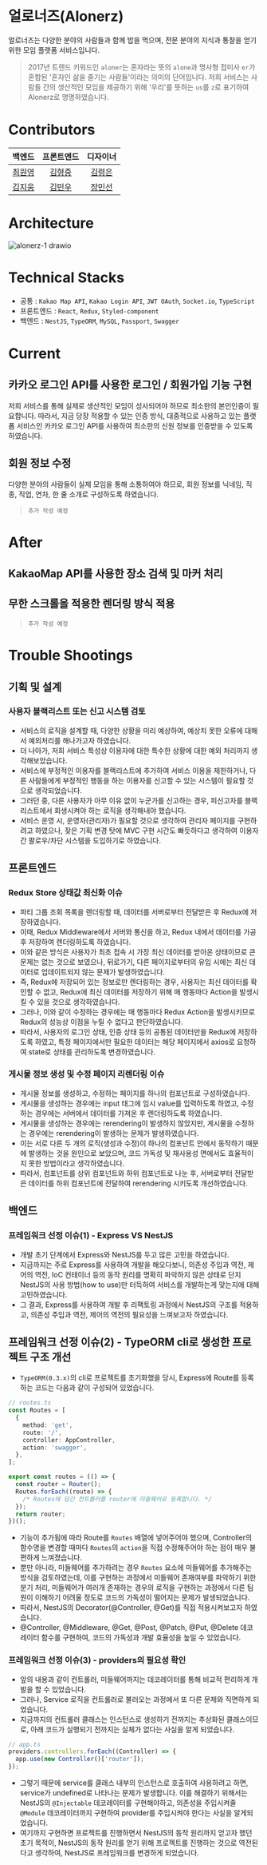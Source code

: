 # 얼로너즈(Alonerz)

얼로너즈는 다양한 분야의 사람들과 함께 밥을 먹으며, 전문 분야의 지식과 통찰을 얻기 위한 모임 플랫폼 서비스입니다.

> 2017년 트렌드 키워드인 `aloner`는 혼자라는 뜻의 `alone`과 명사형 접미사 `er`가 혼합된 '혼자인 삶을 즐기는 사람들'이라는 의미의 단어입니다. 저희 서비스는 사람들 간의 생산적인 모임을 제공하기 위해 '우리'를 뜻하는 `us`를 `z`로 표기하여 Alonerz로 명명하였습니다.

# Contributors

|                  백엔드                   |                프론트엔드                |                   디자이너                   |
| :---------------------------------------: | :--------------------------------------: | :------------------------------------------: |
|    [최원영](https://github.com/choewy)    |  [김형중](https://github.com/fomula91)   |    [김령은](https://behance.net/ella_re)     |
| [김지웅](https://github.com/KimJiWoong02) | [김민우](https://github.com/purplephone) | [장민선](https://blog.naver.com/alstjs11120) |

# Architecture

![alonerz-1 drawio](https://user-images.githubusercontent.com/70950533/169298516-23e6d109-606f-411a-bfef-8f0727cbf4d1.png)

# Technical Stacks

- 공통 : `Kakao Map API`, `Kakao Login API`, `JWT OAuth`, `Socket.io`, `TypeScript`
- 프론트엔드 : `React`, `Redux`, `Styled-component`
- 백엔드 : `NestJS`, `TypeORM`, `MySQL`, `Passport`, `Swagger`

# Current

## 카카오 로그인 API를 사용한 로그인 / 회원가입 기능 구현

저희 서비스를 통해 실제로 생산적인 모임이 성사되어야 하므로 최소한의 본인인증이 필요합니다. 따라서, 지금 당장 적용할 수 있는 인증 방식, 대중적으로 사용하고 있는 플랫폼 서비스인 카카오 로그인 API를 사용하여 최소한의 신원 정보를 인증받을 수 있도록 하였습니다.

## 회원 정보 수정

다양한 분야의 사람들이 실제 모임을 통해 소통하여야 하므로, 회원 정보를 닉네임, 직종, 직업, 연차, 한 줄 소개로 구성하도록 하였습니다.

> `추가 작성 예정`

# After

## KakaoMap API를 사용한 장소 검색 및 마커 처리

## 무한 스크롤을 적용한 렌더링 방식 적용

> `추가 작성 예정`

# Trouble Shootings

## 기획 및 설계

### 사용자 블랙리스트 또는 신고 시스템 검토

- 서비스의 로직을 설계할 때, 다양한 상황을 미리 예상하여, 예상치 못한 오류에 대해서 예외처리를 해나가고자 하였습니다.
- 더 나아가, 저희 서비스 특성상 이용자에 대한 특수한 상황에 대한 예외 처리까지 생각해보았습니다.
- 서비스에 부정적인 이용자를 블랙리스트에 추가하여 서비스 이용을 제한하거나, 다른 사람들에게 부정적인 행동을 하는 이용자를 신고할 수 있는 시스템이 필요할 것으로 생각되었습니다.
- 그러던 중, 다른 사용자가 아무 이유 없이 누군가를 신고하는 경우, 피신고자를 블랙리스트에서 회생시켜야 하는 로직을 생각해내야 했습니다.
- 서비스 운영 시, 운영자(관리자)가 필요할 것으로 생각하여 관리자 페이지를 구현하려고 하였으나, 잦은 기획 변경 탓에 MVC 구현 시간도 빠듯하다고 생각하여 이용자 간 팔로우/차단 시스템을 도입하기로 하였습니다.

## 프론트엔드

### Redux Store 상태값 최신화 이슈

- 파티 그룹 조회 목록을 렌더링할 때, 데이터를 서버로부터 전달받은 후 Redux에 저장하였습니다.
- 이때, Redux Middleware에서 서버와 통신을 하고, Redux 내에서 데이터를 가공 후 저장하여 렌더링하도록 하였습니다.
- 이와 같은 방식은 사용자가 최초 접속 시 가장 최신 데이터를 받아온 상태이므로 큰 문제는 없는 것으로 보였으나, 뒤로가기, 다른 페이지로부터의 유입 시에는 최신 데이터로 업데이트되지 않는 문제가 발생하였습니다.
- 즉, Redux에 저장되어 있는 정보로만 렌더링하는 경우, 사용자는 최신 데이터를 확인할 수 없고, Redux에 최신 데이터를 저장하기 위해 매 행동마다 Action을 발생시킬 수 있을 것으로 생각하였습니다.
- 그러나, 이와 같이 수정하는 경우에는 매 행동마다 Redux Action을 발생시키므로 Redux의 성능상 이점을 누릴 수 없다고 판단하였습니다.
- 따라서, 사용자의 로그인 상태, 인증 상태 등의 공통된 데이터만을 Redux에 저장하도록 하였고, 특정 페이지에서만 필요한 데이터는 해당 페이지에서 axios로 요청하여 state로 상태를 관리하도록 변경하였습니다.

### 게시물 정보 생성 및 수정 페이지 리렌더링 이슈

- 게시물 정보를 생성하고, 수정하는 페이지를 하나의 컴포넌트로 구성하였습니다.
- 게시물을 생성하는 경우에는 input 태그에 임시 value를 입력하도록 하였고, 수정하는 경우에는 서버에서 데이터를 가져온 후 렌더링하도록 하였습니다.
- 게시물을 생성하는 경우에는 rerendering이 발생하지 않았지만, 게시물을 수정하는 경우에는 rerendering이 발생하는 문제가 발생하였습니다.
- 이는 서로 다른 두 개의 로직(생성과 수정)이 하나의 컴포넌트 안에서 동작하기 때문에 발생하는 것을 원인으로 보았으며, 코드 가독성 및 재사용성 면에서도 효율적이지 못한 방법이라고 생각하였습니다.
- 따라서, 컴포넌트를 상위 컴포넌트와 하위 컴포넌트로 나눈 후, 서버로부터 전달받은 데이터를 하위 컴포넌트에 전달하여 rerendering 시키도록 개선하였습니다.

## 백엔드

### 프레임워크 선정 이슈(1) - Express VS NestJS

- 개발 초기 단계에서 Express와 NestJS를 두고 많은 고민을 하였습니다.
- 지금까지는 주로 Express를 사용하여 개발을 해오다보니, 의존성 주입과 역전, 제어의 역전, IoC 컨테이너 등의 동작 원리를 명확히 파악하지 않은 상태로 단지 NestJS의 사용 방법(how to use)만 터득하여 서비스를 개발하는게 맞는지에 대해 고민하였습니다.
- 그 결과, Express를 사용하여 개발 후 리팩토링 과정에서 NestJS의 구조를 적용하고, 의존성 주입과 역전, 제어의 역전의 필요성을 느껴보고자 하였습니다.

## 프레임워크 선정 이슈(2) - TypeORM cli로 생성한 프로젝트 구조 개선

- `TypeORM(0.3.x)`의 cli로 프로젝트를 초기화했을 당시, Express에 Route를 등록하는 코드는 다음과 같이 구성되어 있었습니다.

```ts
// routes.ts
const Routes = [
  {
    method: 'get',
    route: '/',
    controller: AppController,
    action: 'swagger',
  },
];

export const routes = (() => {
  const router = Router();
  Routes.forEach((route) => {
    /* Routes에 담긴 컨트롤러를 router에 미들웨어로 등록합니다. */
  });
  return router;
})();
```

- 기능이 추가됨에 따라 Route를 `Routes` 배열에 넣어주어야 했으며, Controller의 함수명을 변경할 때마다 `Routes`의 `action`을 직접 수정해주어야 하는 점이 매우 불편하게 느껴졌습니다.
- 뿐만 아니라, 미들웨어를 추가하려는 경우 `Routes` 요소에 미들웨어를 추가해주는 방식을 검토하였는데, 이를 구현하는 과정에서 미들웨어 존재여부를 파악하기 위한 분기 처리, 미들웨어가 여러개 존재하는 경우의 로직을 구현하는 과정에서 다른 팀원이 이해하기 어려울 정도로 코드의 가독성이 떨어지는 문제가 발생되었습니다.
- 따라서, NestJS의 Decorator(@Controller, @Get)를 직접 적용시켜보고자 하였습니다.
- @Controller, @Middleware, @Get, @Post, @Patch, @Put, @Delete 데코레이터 함수를 구현하여, 코드의 가독성과 개발 효율성을 높일 수 있었습니다.

### 프레임워크 선정 이슈(3) - providers의 필요성 확인

- 앞의 내용과 같이 컨트롤러, 미들웨어까지는 데코레이터를 통해 비교적 편리하게 개발을 할 수 있었습니다.
- 그러나, Service 로직을 컨트롤러로 불러오는 과정에서 또 다른 문제와 직면하게 되었습니다.
- 지금까지의 컨트롤러 클래스는 인스턴스로 생성하기 전까지는 추상화된 클래스이므로, 아래 코드가 실행되기 전까지는 실체가 없다는 사실을 알게 되었습니다.

```ts
// app.ts
providers.controllers.forEach((Controller) => {
  app.use(new Controller()['router']);
});
```

- 그렇기 때문에 service를 클래스 내부의 인스턴스로 호출하여 사용하려고 하면, service가 undefined로 나타나는 문제가 발생합니다. 이를 해결하기 위해서는 NestJS의 `@Injectable` 데코레이터를 구현해야하고, 의존성을 주입시켜줄 `@Module` 데코레이터까지 구현하여 provider를 주입시켜야 한다는 사실을 알게되었습니다.
- 여기까지 구현하면 프로젝트를 진행하면서 NestJS의 동작 원리까지 얻고자 했던 초기 목적이, NestJS의 동작 원리를 얻기 위해 프로젝트를 진행하는 것으로 역전된다고 생각하여, NestJS로 프레임워크를 변경하게 되었습니다.
